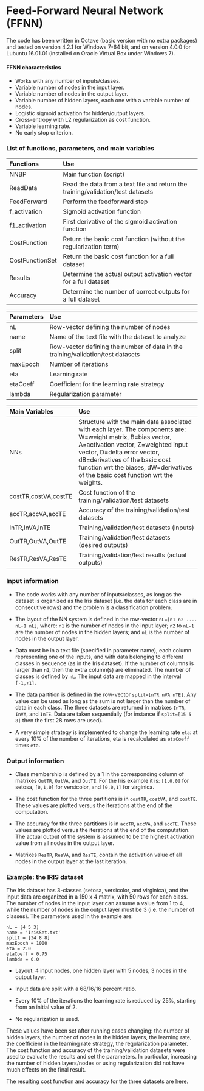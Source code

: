 # Feed-Forward Neural Network (FFNN)

The code has been written in Octave (basic version with no extra packages) and tested on version 4.2.1 for Windows 7-64 bit, and on version 4.0.0 for Lubuntu 16.01.01 (installed on Oracle Virtual Box under Windows 7).

#### FFNN characteristics

- Works with any number of inputs/classes.
- Variable number of nodes in the input layer.
- Variable number of nodes in the output layer.
- Variable number of hidden layers, each one with a variable number of nodes.
- Logistic sigmoid activation for hidden/output layers.
- Cross-entropy with L2 regularization as cost function.
- Variable learning rate.
- No early stop criterion.

### List of functions, parameters, and main variables

|Functions|Use|
|:--------|:------|
|NNBP|Main function (script)|
|ReadData|Read the data from a text file and return the training/validation/test datasets|
|FeedForward|Perform the feedforward step|
|f_activation|Sigmoid activation function|
|f1_activation|First derivative of the sigmoid activation function|
|CostFunction|Return the basic cost function (without the regularization term)|
|CostFunctionSet|Return the basic cost function for a full dataset|
|Results|Determine the actual output activation vector for a full dataset|
|Accuracy|Determine the number of correct outputs for a full dataset|

|Parameters|Use|
|:---------|:------|
|nL|Row-vector defining the number of nodes|
|name|Name of the text file with the dataset to analyze|
|split|Row-vector defining the number of data in the training/validation/test datasets|
|maxEpoch|Number of iterations|
|eta|Learning rate|
|etaCoeff|Coefficient for the learning rate strategy|
|lambda|Regularization parameter|

|Main Variables|Use|
|:---------------------|:------|
|NNs|Structure with the main data associated with each layer. The components are: W=weight matrix, B=bias vector, A=activation vector, Z=weighted input vector, D=delta error vector, dB=derivatives of the basic cost function wrt the biases, dW=derivatives of the basic cost function wrt the weights.
|costTR,costVA,costTE|Cost function of the training/validation/test datasets|
|accTR,accVA,accTE|Accuracy of the training/validation/test datasets|
|InTR,InVA,InTE|Training/validation/test datasets (inputs)|
|OutTR,OutVA,OutTE|Training/validation/test datasets (desired outputs)|
|ResTR,ResVA,ResTE|Training/validation/test results (actual outputs)|

### Input information

- The code works with any number of inputs/classes, as long as the dataset is organized as the Iris dataset (i.e. the data for each class are in consecutive rows) and the problem is a classification problem.

- The layout of the NN system is defined in the row-vector `nL=[n1 n2 .... nL-1 nL]`, where: `n1` is the number of nodes in the input layer; `n2` to `nL-1` are the number of nodes in the hidden layers; and `nL` is the number of nodes in the output layer.

- Data must be in a text file (specified in parameter name), each column representing one of the inputs, and with data belonging to different classes in sequence (as in the Iris dataset). If the number of columns is larger than `n1`, then the extra column(s) are eliminated. The number of classes is defined by `nL`. The input data are mapped in the interval `[-1,+1]`.

- The data partition is defined in the row-vector `split=[nTR nVA nTE]`. Any value can be used as long as the sum is not larger than the number of data in each class. The three datasets are returned in matrixes `InTR`, `InVA`, and `InTE`. Data are taken sequentially (for instance if `split=[15 5 8]` then the first 28 rows are used).

- A very simple strategy is implemented to change the learning rate `eta`: at every 10% of the number of iterations, eta is recalculated as `etaCoeff` times `eta`.

### Output information

- Class membership is defined by a 1 in the corresponding column of matrixes `OutTR`, `OutVA`, and `OutTE`. For the Iris example it is: `[1,0,0]` for setosa, `[0,1,0]` for versicolor, and `[0,0,1]` for virginica.

- The cost function for the three partitions is in `costTR`, `costVA`, and `costTE`. These values are plotted versus the iterations at the end of the computation.

- The accuracy for the three partitions is in `accTR`, `accVA`, and `accTE`. These values are plotted versus the iterations at the end of the computation. The actual output of the system is assumed to be the highest activation value from all nodes in the output layer.

- Matrixes `ResTR`, `ResVA`, and `ResTE`, contain the activation value of all nodes in the output layer at the last iteration.

### Example: the IRIS dataset

The Iris dataset has 3-classes (setosa, versicolor, and virginica), and the input data are organized in a 150 x 4 matrix, with 50 rows for each class. The number of nodes in the input layer can assume a value from 1 to 4, while the number of nodes in the output layer must be 3 (i.e. the number of classes). The parameters used in the example are:

```
nL = [4 5 3]
name = 'IrisSet.txt'
split = [34 8 8]
maxEpoch = 1000
eta = 2.0
etaCoeff = 0.75
lambda = 0.0
```

- Layout: 4 input nodes, one hidden layer with 5 nodes, 3 nodes in the output layer.

- Input data are split with a 68/16/16 percent ratio.

- Every 10% of the iterations the learning rate is reduced by 25%, starting from an initial value of 2.

- No regularization is used.

These values have been set after running cases changing: the number of hidden layers, the number of nodes in the hidden layers, the learning rate, the coefficient in the learning rate strategy, the regularization parameter. The cost function and accuracy of the training/validation datasets were used to evaluate the results and set the parameters. In particular, increasing the number of hidden layers/nodes or using regularization did not have much effects on the final result.

The resulting cost function and accuracy for the three datasets are [here](./Iris_Results.bmp).
